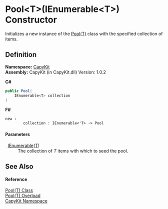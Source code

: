 # Pool&lt;T&gt;(IEnumerable&lt;T&gt;) Constructor


Initializes a new instance of the <a href="T_CapyKit_Pool_1.md">Pool(T)</a> class with the specified collection of items.



## Definition
**Namespace:** <a href="N_CapyKit.md">CapyKit</a>  
**Assembly:** CapyKit (in CapyKit.dll) Version: 1.0.2

**C#**
``` C#
public Pool(
	IEnumerable<T> collection
)
```
**F#**
``` F#
new : 
        collection : IEnumerable<'T> -> Pool
```



#### Parameters
<dl><dt>  <a href="https://learn.microsoft.com/dotnet/api/system.collections.generic.ienumerable-1" target="_blank" rel="noopener noreferrer">IEnumerable</a>(<a href="T_CapyKit_Pool_1.md">T</a>)</dt><dd>The collection of <em>T</em> items with which to seed the pool.</dd></dl>

## See Also


#### Reference
<a href="T_CapyKit_Pool_1.md">Pool(T) Class</a>  
<a href="Overload_CapyKit_Pool_1__ctor.md">Pool(T) Overload</a>  
<a href="N_CapyKit.md">CapyKit Namespace</a>  

